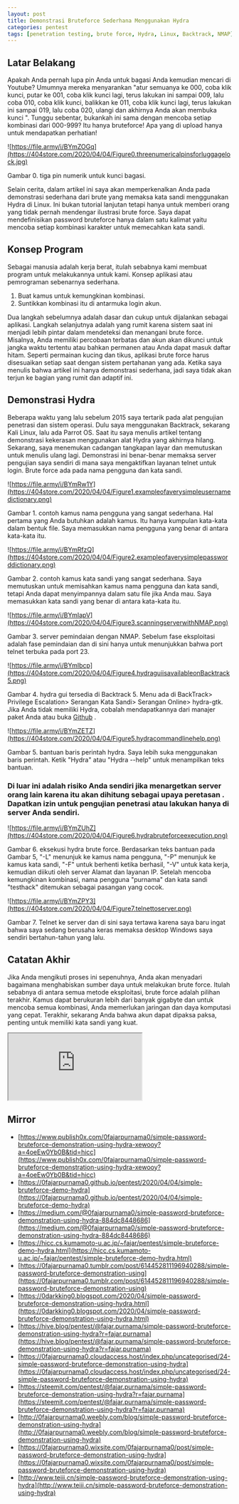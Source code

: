 ```yaml
---
layout: post
title: Demonstrasi Bruteforce Sederhana Menggunakan Hydra
categories: pentest
tags: [penetration testing, brute force, Hydra, Linux, Backtrack, NMAP]
---
```


## Latar Belakang

Apakah Anda pernah lupa pin Anda untuk bagasi Anda kemudian mencari di Youtube? Umumnya mereka menyarankan "atur semuanya ke 000, coba klik kunci, putar ke 001, coba klik kunci lagi, terus lakukan ini sampai 009, lalu coba 010, coba klik kunci, balikkan ke 011, coba klik kunci lagi, terus lakukan ini sampai 019, lalu coba 020, ulangi dan akhirnya Anda akan membuka kunci ". Tunggu sebentar, bukankah ini sama dengan mencoba setiap kombinasi dari 000-999? Itu hanya bruteforce! Apa yang di upload hanya untuk mendapatkan perhatian!

![https://file.army/i/BYmZOGq](https://404store.com/2020/04/04/Figure0.threenumericalpinsforluggagelock.jpg)

Gambar 0\. tiga pin numerik untuk kunci bagasi.</figcaption>



Selain cerita, dalam artikel ini saya akan memperkenalkan Anda pada demonstrasi sederhana dari brute yang memaksa kata sandi menggunakan Hydra di Linux. Ini bukan tutorial lanjutan tetapi hanya untuk memberi orang yang tidak pernah mendengar ilustrasi brute force. Saya dapat mendefinisikan password bruteforce hanya dalam satu kalimat yaitu mencoba setiap kombinasi karakter untuk memecahkan kata sandi.

## Konsep Program

Sebagai manusia adalah kerja berat, itulah sebabnya kami membuat program untuk melakukannya untuk kami. Konsep aplikasi atau pemrograman sebenarnya sederhana.

1.  Buat kamus untuk kemungkinan kombinasi.
2.  Suntikkan kombinasi itu di antarmuka login akun.

Dua langkah sebelumnya adalah dasar dan cukup untuk dijalankan sebagai aplikasi. Langkah selanjutnya adalah yang rumit karena sistem saat ini menjadi lebih pintar dalam mendeteksi dan menangani brute force. Misalnya, Anda memiliki percobaan terbatas dan akun akan dikunci untuk jangka waktu tertentu atau bahkan permanen atau Anda dapat masuk daftar hitam. Seperti permainan kucing dan tikus, aplikasi brute force harus disesuaikan setiap saat dengan sistem pertahanan yang ada. Ketika saya menulis bahwa artikel ini hanya demonstrasi sederhana, jadi saya tidak akan terjun ke bagian yang rumit dan adaptif ini.

## Demonstrasi Hydra

Beberapa waktu yang lalu sebelum 2015 saya tertarik pada alat pengujian penetrasi dan sistem operasi. Dulu saya menggunakan Backtrack, sekarang Kali Linux, lalu ada Parrot OS. Saat itu saya menulis artikel tentang demonstrasi kekerasan menggunakan alat Hydra yang akhirnya hilang. Sekarang, saya menemukan cadangan tangkapan layar dan memutuskan untuk menulis ulang lagi. Demonstrasi ini benar-benar memaksa server pengujian saya sendiri di mana saya mengaktifkan layanan telnet untuk login. Brute force ada pada nama pengguna dan kata sandi.

![https://file.army/i/BYmRw1Y](https://404store.com/2020/04/04/Figure1.exampleofaverysimpleusernamedictionary.png)

Gambar 1\. contoh kamus nama pengguna yang sangat sederhana. Hal pertama yang Anda butuhkan adalah kamus. Itu hanya kumpulan kata-kata dalam bentuk file. Saya memasukkan nama pengguna yang benar di antara kata-kata itu.</figcaption>



![https://file.army/i/BYmRfzQ](https://404store.com/2020/04/04/Figure2.exampleofaverysimplepassworddictionary.png)

Gambar 2\. contoh kamus kata sandi yang sangat sederhana. Saya memutuskan untuk memisahkan kamus nama pengguna dan kata sandi, tetapi Anda dapat menyimpannya dalam satu file jika Anda mau. Saya memasukkan kata sandi yang benar di antara kata-kata itu.</figcaption>



![https://file.army/i/BYmIapV](https://404store.com/2020/04/04/Figure3.scanningserverwithNMAP.png)

Gambar 3\. server pemindaian dengan NMAP. Sebelum fase eksploitasi adalah fase pemindaian dan di sini hanya untuk menunjukkan bahwa port telnet terbuka pada port 23\.</figcaption>



![https://file.army/i/BYmIbcp](https://404store.com/2020/04/04/Figure4.hydraguiisavailableonBacktrack5.png)

Gambar 4\. hydra gui tersedia di Backtrack 5\. Menu ada di BackTrack> Privilege Escalation> Serangan Kata Sandi> Serangan Online> hydra-gtk. Jika Anda tidak memiliki Hydra, cobalah mendapatkannya dari manajer paket Anda atau buka [Github](https://github.com/vanhauser-thc/thc-hydra) .</figcaption>



![https://file.army/i/BYmZETZ](https://404store.com/2020/04/04/Figure5.hydracommandlinehelp.png)

Gambar 5\. bantuan baris perintah hydra. Saya lebih suka menggunakan baris perintah. Ketik "Hydra" atau "Hydra --help" untuk menampilkan teks bantuan.</figcaption>



### Di luar ini adalah risiko Anda sendiri jika menargetkan server orang lain karena itu akan dihitung sebagai **upaya peretasan** . Dapatkan izin untuk pengujian penetrasi atau lakukan hanya di server Anda sendiri.

![https://file.army/i/BYmZUhZ](https://404store.com/2020/04/04/Figure6.hydrabruteforceexecution.png)

Gambar 6\. eksekusi hydra brute force. Berdasarkan teks bantuan pada Gambar 5, "-L" menunjuk ke kamus nama pengguna, "-P" menunjuk ke kamus kata sandi, "-F" untuk berhenti ketika berhasil, "-V" untuk kata kerja, kemudian diikuti oleh server Alamat dan layanan IP. Setelah mencoba kemungkinan kombinasi, nama pengguna "purnama" dan kata sandi "testhack" ditemukan sebagai pasangan yang cocok.</figcaption>



![https://file.army/i/BYmZPY3](https://404store.com/2020/04/04/Figure7.telnettoserver.png)

Gambar 7\. Telnet ke server dan di sini saya tertawa karena saya baru ingat bahwa saya sedang berusaha keras memaksa desktop Windows saya sendiri bertahun-tahun yang lalu.</figcaption>



## Catatan Akhir

Jika Anda mengikuti proses ini sepenuhnya, Anda akan menyadari bagaimana menghabiskan sumber daya untuk melakukan brute force. Itulah sebabnya di antara semua metode eksploitasi, brute force adalah pilihan terakhir. Kamus dapat berukuran lebih dari banyak gigabyte dan untuk mencoba semua kombinasi, Anda memerlukan jaringan dan daya komputasi yang cepat. Terakhir, sekarang Anda bahwa akun dapat dipaksa paksa, penting untuk memiliki kata sandi yang kuat.

<div class="video-container"><iframe src="https://lbry.tv/$/embed/bruteforce-demonstration-using-hydra-on/de2fe690272e819d589098ab3dccad2a85b77da5" allowfullscreen=""></iframe></div>

## Mirror

*   [https://www.publish0x.com/0fajarpurnama0/simple-password-bruteforce-demonstration-using-hydra-xewooy?a=4oeEw0Yb0B&tid=hicc](https://www.publish0x.com/0fajarpurnama0/simple-password-bruteforce-demonstration-using-hydra-xewooy?a=4oeEw0Yb0B&tid=hicc)
*   [https://0fajarpurnama0.github.io/pentest/2020/04/04/simple-bruteforce-demo-hydra](https://0fajarpurnama0.github.io/pentest/2020/04/04/simple-bruteforce-demo-hydra)
*   [https://medium.com/@0fajarpurnama0/simple-password-bruteforce-demonstration-using-hydra-884dc8448686](https://medium.com/@0fajarpurnama0/simple-password-bruteforce-demonstration-using-hydra-884dc8448686)
*   [https://hicc.cs.kumamoto-u.ac.jp/~fajar/pentest/simple-bruteforce-demo-hydra.html](https://hicc.cs.kumamoto-u.ac.jp/~fajar/pentest/simple-bruteforce-demo-hydra.html)
*   [https://0fajarpurnama0.tumblr.com/post/614452811196940288/simple-password-bruteforce-demonstration-using](https://0fajarpurnama0.tumblr.com/post/614452811196940288/simple-password-bruteforce-demonstration-using)
*   [https://0darkking0.blogspot.com/2020/04/simple-password-bruteforce-demonstration-using-hydra.html](https://0darkking0.blogspot.com/2020/04/simple-password-bruteforce-demonstration-using-hydra.html)
*   [https://hive.blog/pentest/@fajar.purnama/simple-password-bruteforce-demonstration-using-hydra?r=fajar.purnama](https://hive.blog/pentest/@fajar.purnama/simple-password-bruteforce-demonstration-using-hydra?r=fajar.purnama)
*   [https://0fajarpurnama0.cloudaccess.host/index.php/uncategorised/24-simple-password-bruteforce-demonstration-using-hydra](https://0fajarpurnama0.cloudaccess.host/index.php/uncategorised/24-simple-password-bruteforce-demonstration-using-hydra)
*   [https://steemit.com/pentest/@fajar.purnama/simple-password-bruteforce-demonstration-using-hydra?r=fajar.purnama](https://steemit.com/pentest/@fajar.purnama/simple-password-bruteforce-demonstration-using-hydra?r=fajar.purnama)
*   [http://0fajarpurnama0.weebly.com/blog/simple-password-bruteforce-demonstration-using-hydra](http://0fajarpurnama0.weebly.com/blog/simple-password-bruteforce-demonstration-using-hydra)
*   [https://0fajarpurnama0.wixsite.com/0fajarpurnama0/post/simple-password-bruteforce-demonstration-using-hydra](https://0fajarpurnama0.wixsite.com/0fajarpurnama0/post/simple-password-bruteforce-demonstration-using-hydra)
*   [http://www.teiii.cn/simple-password-bruteforce-demonstration-using-hydra](http://www.teiii.cn/simple-password-bruteforce-demonstration-using-hydra)